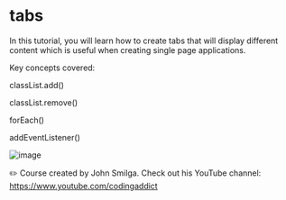 # tabs
In this tutorial, you will learn how to create tabs that will display different content which is useful when creating single page applications.

Key concepts covered:

classList.add()

classList.remove()

forEach()

addEventListener()

![image](https://user-images.githubusercontent.com/33463623/165159320-259126b1-81a3-4aae-9791-4461c0694025.png)

✏️ Course created by John Smilga. Check out his YouTube channel: https://www.youtube.com/codingaddict
